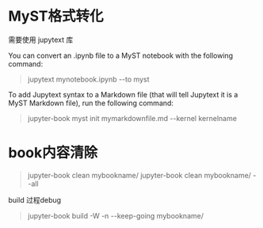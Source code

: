 
# MyST格式转化

需要使用 jupytext 库

You can convert an .ipynb file to a MyST notebook with the following command:

> jupytext mynotebook.ipynb --to myst

To add Jupytext syntax to a Markdown file (that will tell Jupytext it is a MyST Markdown file), run the following command:

>jupyter-book myst init mymarkdownfile.md --kernel kernelname



# book内容清除

> jupyter-book clean mybookname/
> jupyter-book clean mybookname/ --all

build 过程debug
> jupyter-book build -W -n --keep-going mybookname/